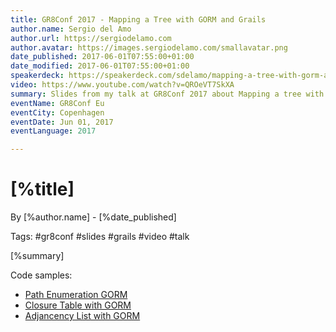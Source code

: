 ```yaml
---
title: GR8Conf 2017 - Mapping a Tree with GORM and Grails
author.name: Sergio del Amo
author.url: https://sergiodelamo.com
author.avatar: https://images.sergiodelamo.com/smallavatar.png
date_published: 2017-06-01T07:55:00+01:00
date_modified: 2017-06-01T07:55:00+01:00
speakerdeck: https://speakerdeck.com/sdelamo/mapping-a-tree-with-gorm-and-grails
video: https://www.youtube.com/watch?v=QROeVT7SkXA
summary: Slides from my talk at GR8Conf 2017 about Mapping a tree with Grails
eventName: GR8Conf Eu
eventCity: Copenhagen
eventDate: Jun 01, 2017
eventLanguage: 2017

---
```


# [%title]

By [%author.name] - [%date_published]

Tags: #gr8conf #slides #grails #video #talk

[%summary]

<script async class="speakerdeck-embed" data-id="5ade55ba6ead42f58df2a71a6acb08e1" data-ratio="1.77777777777778" src="//speakerdeck.com/assets/embed.js"></script>

Code samples: 

- [Path Enumeration GORM](https://github.com/sdelamo/mappingatreepathenumeration/)
- [Closure Table with GORM](https://github.com/sdelamo/mappingatreeclosuretable/)
- [Adjancency List with GORM](https://github.com/sdelamo/mappingatreeadjacencylist/)
